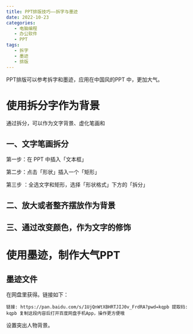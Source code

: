 ```yaml
---
title: PPT排版技巧——拆字与墨迹
date: 2022-10-23
categories:
   - 电脑编程
   - 办公软件
   - PPT
tags: 
   - 拆字
   - 墨迹
   - 排版 
---
```


PPT排版可以参考拆字和墨迹，应用在中国风的PPT 中，更加大气。
<!-- more -->

# 使用拆分字作为背景
通过拆分，可以作为文字背景、虚化笔画和

## 一、文字笔画拆分

第一步：在 PPT 中插入「文本框」

第二步：点击「形状」插入一个「矩形」

第三步 ：全选文字和矩形，选择「形状格式」下方的「拆分」
## 二、放大或者整齐摆放作为背景

## 三、通过改变颜色，作为文字的修饰

# 使用墨迹，制作大气PPT

## 墨迹文件
在网盘里获得。链接如下：
```
链接: https://pan.baidu.com/s/1UjQnWtXBHRTJIJ0v_FrdRA?pwd=kqpb 提取码: kqpb 复制这段内容后打开百度网盘手机App，操作更方便哦
```
设置突出人物背景。
